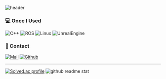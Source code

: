 ![header](https://capsule-render.vercel.app/api?type=waving&height=230&color=90EE90&text=Hi,%20I'm%20SeongHyeon&fontColor=FFFFFF&fontSize=50)

<h3> 💻 Once I Used </h3>
<p>
  <img alt="C++" src="https://img.shields.io/badge/-C++-D26383?style=flat-square&logo=cplusplus&logoColor=white" />
  <img alt="ROS" src="https://img.shields.io/badge/-ROS-304060?style=flat-square&logo=ros&logoColor=white" />
  <img alt="Linux" src="https://img.shields.io/badge/-Linux-FFD133?style=flat-square&logo=linux&logoColor=white" />
  <img alt="UnrealEngine" src="https://img.shields.io/badge/-Unreal Engine-000000?style=flat-square&logo=unrealengine&logoColor=white" />
</p>

<h3> 🔔 Contact </h3>
<a href="mailto:shj2012@naver.com"><img alt="Mail" src="https://img.shields.io/badge/mail-darkgreen?style=for-the-badge&logo=naver&logoColor=white"/></a>
<a href="https://github.com/WhiteYeoul"><img alt="Github" src="https://img.shields.io/badge/GitHub-%2312100E.svg?&style=for-the-badge&logo=Github&logoColor=white"/></a>

------

[![Solved.ac profile](http://mazassumnida.wtf/api/v2/generate_badge?boj=shj2012)](https://solved.ac/profile/shj2012)
![github readme stat](https://github-readme-stats.vercel.app/api/top-langs/?username=whiteyeoul&hide_border=true&layout=compact)
